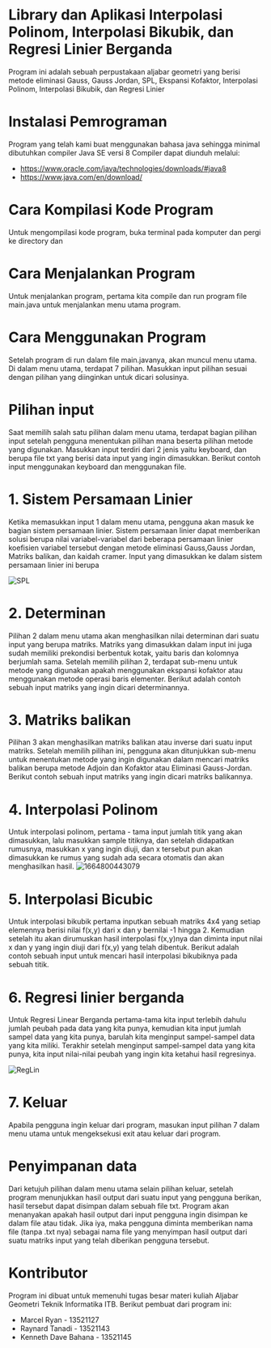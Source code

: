 # Library dan Aplikasi Interpolasi Polinom, Interpolasi Bikubik, dan Regresi Linier Berganda
Program ini adalah sebuah perpustakaan aljabar geometri yang berisi metode eliminasi Gauss, Gauss Jordan, SPL, Ekspansi Kofaktor, Interpolasi Polinom, Interpolasi Bikubik, dan Regresi Linier


# Instalasi Pemrograman
Program yang telah kami buat menggunakan bahasa java sehingga minimal dibutuhkan compiler Java SE versi 8
Compiler dapat diunduh melalui:
- https://www.oracle.com/java/technologies/downloads/#java8
- https://www.java.com/en/download/
# Cara Kompilasi Kode Program
Untuk mengompilasi kode program, buka terminal pada komputer dan pergi ke directory dan

# Cara Menjalankan Program
Untuk menjalankan program, pertama kita compile dan run program file main.java untuk menjalankan menu utama program.


# Cara Menggunakan Program 
Setelah program di run dalam file main.javanya, akan muncul menu utama. Di dalam menu utama, 
terdapat 7 pilihan. Masukkan input pilihan sesuai dengan pilihan yang diinginkan untuk dicari solusinya.

# Pilihan input
Saat memilih salah satu pilihan dalam menu utama, terdapat bagian pilihan input setelah pengguna menentukan pilihan mana beserta pilihan metode yang digunakan.
Masukkan input terdiri dari 2 jenis yaitu keyboard, dan berupa file txt yang berisi data input yang ingin dimasukkan. Berikut contoh input menggunakan keyboard dan menggunakan file.


# 1. Sistem Persamaan Linier
Ketika memasukkan input 1 dalam menu utama, pengguna akan masuk ke bagian sistem persamaan linier.
Sistem persamaan linier dapat memberikan solusi berupa nilai variabel-variabel dari beberapa persamaan linier koefisien variabel tersebut dengan metode eliminasi
Gauss,Gauss Jordan, Matriks balikan, dan kaidah cramer. Input yang dimasukkan ke dalam sistem persamaan linier ini berupa 


![SPL](https://user-images.githubusercontent.com/110378747/193562585-c726b96b-dee7-4540-b21e-b5e1ef7af3dc.PNG)


# 2. Determinan
Pilihan 2 dalam menu utama akan menghasilkan nilai determinan dari suatu input yang berupa matriks. Matriks yang dimasukkan dalam input ini juga sudah memiliki
prekondisi berbentuk kotak, yaitu baris dan kolomnya berjumlah sama. Setelah memilih pilihan 2, terdapat sub-menu untuk metode yang digunakan apakah menggunakan ekspansi kofaktor atau menggunakan metode operasi baris elementer. Berikut adalah contoh sebuah input matriks yang ingin dicari determinannya.


# 3. Matriks balikan
Pilihan 3 akan menghasilkan matriks balikan atau inverse dari suatu input matriks. Setelah memilih pilihan ini, pengguna akan ditunjukkan sub-menu untuk menentukan metode yang ingin digunakan dalam mencari matriks balikan berupa metode Adjoin dan Kofaktor atau Eliminasi Gauss-Jordan. Berikut contoh sebuah input matriks yang ingin dicari matriks balikannya.

# 4. Interpolasi Polinom
Untuk interpolasi polinom, pertama - tama input jumlah titik yang akan dimasukkan, lalu masukkan sample titiknya, dan setelah didapatkan rumusnya, masukkan x yang ingin diuji, dan x tersebut pun akan dimasukkan ke rumus yang sudah ada secara otomatis dan akan menghasilkan hasil.
![1664800443079](https://user-images.githubusercontent.com/92111319/193578081-d70965e2-6424-4a59-9529-b278a87932fe.jpg)


# 5. Interpolasi Bicubic
Untuk interpolasi bikubik pertama inputkan sebuah matriks 4x4 yang setiap elemennya berisi nilai f(x,y) dari x dan y bernilai -1 hingga 2. Kemudian setelah itu akan
dirumuskan hasil interpolasi f(x,y)nya dan diminta input nilai x dan y yang ingin diuji dari f(x,y) yang telah dibentuk. Berikut adalah contoh sebuah input untuk mencari hasil interpolasi bikubiknya pada sebuah titik.

# 6. Regresi linier berganda
Untuk Regresi Linear Berganda pertama-tama kita input terlebih dahulu jumlah peubah pada data yang kita punya, kemudian kita input jumlah sampel data yang kita punya, barulah kita menginput sampel-sampel data yang kita miliki. Terakhir setelah menginput sampel-sampel data yang kita punya, kita input nilai-nilai peubah yang ingin kita ketahui hasil regresinya. 

![RegLin](https://user-images.githubusercontent.com/88817627/193574665-3e00d314-7a54-491e-ac31-0d1998453582.png)


# 7. Keluar
Apabila pengguna ingin keluar dari program, masukan input pilihan 7 dalam menu utama untuk mengeksekusi exit atau keluar dari program.

# Penyimpanan data
Dari ketujuh pilihan dalam menu utama selain pilihan keluar, setelah program menunjukkan hasil output dari suatu input yang pengguna berikan, hasil tersebut 
dapat disimpan dalam sebuah file txt. Program akan menanyakan apakah hasil output dari input pengguna ingin disimpan ke dalam file atau tidak. Jika iya, maka pengguna diminta memberikan nama file (tanpa .txt nya) sebagai nama file yang menyimpan hasil output dari suatu matriks input yang telah diberikan pengguna tersebut.
# Kontributor
Program ini dibuat untuk memenuhi tugas besar materi kuliah Aljabar Geometri Teknik Informatika ITB. Berikut pembuat dari program ini:
- Marcel Ryan         - 13521127
- Raynard Tanadi      - 13521143
- Kenneth Dave Bahana - 13521145
